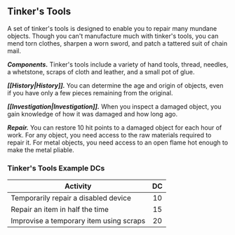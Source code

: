 ## Tinker's Tools
A set of tinker's tools is designed to enable you to repair many mundane objects. Though you can't manufacture much with tinker's tools, you can mend torn clothes, sharpen a worn sword, and patch a tattered suit of chain mail.

***Components.*** Tinker's tools include a variety of hand tools, thread, needles, a whetstone, scraps of cloth and leather, and a small pot of glue.

***[[History|History]].*** You can determine the age and origin of objects, even if you have only a few pieces remaining from the original.

***[[Investigation|Investigation]].*** When you inspect a damaged object, you gain knowledge of how it was damaged and how long ago.

***Repair.*** You can restore 10 hit points to a damaged object for each hour of work. For any object, you need access to the raw materials required to repair it. For metal objects, you need access to an open flame hot enough to make the metal pliable.

### Tinker's Tools Example DCs
| Activity | DC |
|---|:---:|
| Temporarily repair a disabled device | 10 |
| Repair an item in half the time | 15 |
| Improvise a temporary item using scraps | 20 |
